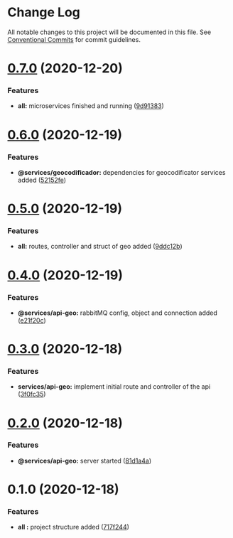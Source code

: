 # Change Log

All notable changes to this project will be documented in this file.
See [Conventional Commits](https://conventionalcommits.org) for commit guidelines.

# [0.7.0](https://github.com/lucabecci/andreani-technicalevaluation/compare/v0.6.0...v0.7.0) (2020-12-20)


### Features

* **all:** microservices finished and running ([9d91383](https://github.com/lucabecci/andreani-technicalevaluation/commit/9d913835ac655fe02c191e8a7d0b75f619db840b))





# [0.6.0](https://github.com/lucabecci/andreani-technicalevaluation/compare/v0.5.0...v0.6.0) (2020-12-19)


### Features

* **@services/geocodificador:** dependencies for geocodificator services added ([52152fe](https://github.com/lucabecci/andreani-technicalevaluation/commit/52152fe4397f236ed85b3b7198f4db04f642284e))





# [0.5.0](https://github.com/lucabecci/andreani-technicalevaluation/compare/v0.4.0...v0.5.0) (2020-12-19)


### Features

* **all:** routes, controller and struct of geo added ([9ddc12b](https://github.com/lucabecci/andreani-technicalevaluation/commit/9ddc12b39f7a280449c6c7777b26b0ed75272e1b))





# [0.4.0](https://github.com/lucabecci/andreani-technicalevaluation/compare/v0.3.0...v0.4.0) (2020-12-19)


### Features

* **@services/api-geo:** rabbitMQ config, object and connection added ([e21f20c](https://github.com/lucabecci/andreani-technicalevaluation/commit/e21f20cc2baff203719956d2cfd97637060a0755))





# [0.3.0](https://github.com/lucabecci/andreani-technicalevaluation/compare/v0.2.0...v0.3.0) (2020-12-18)


### Features

* **services/api-geo:** implement initial route and controller of the api ([3f0fc35](https://github.com/lucabecci/andreani-technicalevaluation/commit/3f0fc35cfc2dcc99908c7a149815da0976541db6))





# [0.2.0](https://github.com/lucabecci/andreani-technicalevaluation/compare/v0.1.0...v0.2.0) (2020-12-18)


### Features

* **@services/api-geo:** server started ([81d1a4a](https://github.com/lucabecci/andreani-technicalevaluation/commit/81d1a4a5a487353aa1f9c40ebb58d7151db1dfce))





# 0.1.0 (2020-12-18)


### Features

* **all :** project structure added ([717f244](https://github.com/lucabecci/andreani-technicalevaluation/commit/717f2444061f733f2e015d4b2a61307868c824d3))
